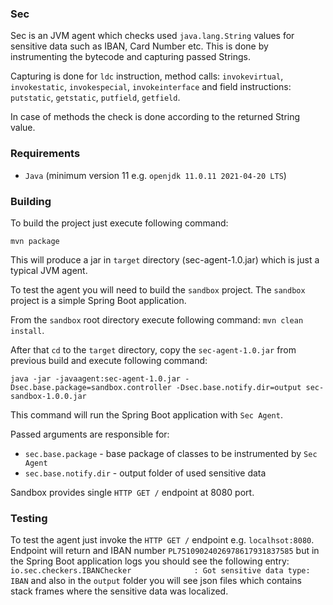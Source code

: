 ### Sec

Sec is an JVM agent which checks used `java.lang.String` values for sensitive data such as IBAN, Card Number etc. This is done by
instrumenting the bytecode and capturing passed Strings.

Capturing is done for `ldc` instruction, method calls: `invokevirtual`, `invokestatic`, `invokespecial`, `invokeinterface` and field instructions: 
`putstatic`, `getstatic`, `putfield`, `getfield`.

In case of methods the check is done according to the returned String value.

### Requirements

- `Java` (minimum version 11 e.g. `openjdk 11.0.11 2021-04-20 LTS`)

### Building

To build the project just execute following command:

```
mvn package
```

This will produce a jar in `target` directory (sec-agent-1.0.jar) which is just a typical JVM agent.

To test the agent you will need to build the `sandbox` project. The `sandbox` project is a simple Spring Boot application.

From the `sandbox` root directory execute following command: `mvn clean install`.

After that `cd` to the `target` directory, copy the `sec-agent-1.0.jar` from previous build and execute following command:

```
java -jar -javaagent:sec-agent-1.0.jar -Dsec.base.package=sandbox.controller -Dsec.base.notify.dir=output sec-sandbox-1.0.0.jar 
```

This command will run the Spring Boot application with `Sec Agent`.

Passed arguments are responsible for:

- `sec.base.package` - base package of classes to be instrumented by `Sec Agent`
- `sec.base.notify.dir` - output folder of used sensitive data

Sandbox provides single `HTTP GET /` endpoint at 8080 port.

### Testing

To test the agent just invoke the `HTTP GET /` endpoint e.g. `localhsot:8080`. Endpoint will return and IBAN number 
`PL75109024026978617931837585` but in the Spring Boot application logs you should 
see the following entry: ` io.sec.checkers.IBANChecker              : Got sensitive data type: IBAN` 
and also in the `output` folder you will see json files which contains stack frames where the sensitive data was localized.

